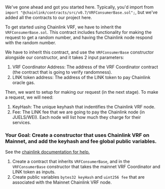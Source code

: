 We've gone ahead and got you started here. Typically, you'd import from `import "@chainlink/contracts/src/v0.7/VRFConsumerBase.sol";`, but we've added all the contracts to our project here. 

To get started using Chainlink VRF, we have to inherit the `VRFConsumerBase.sol`. This contract includes functionality for making the request to get a random number, and having the Chainlink node respond with the random number.

We have to inherit this contract, and use the `VRFConsumerBase` constructor alongside our constructor, and it takes 2 input parameters:

1. VRF Coordinator Address: The address of the VRF Coordinator contract (the contract that is going to verify randomness).
2. LINK token address: The address of the LINK token to pay Chainlink oracle gas. 

Then, we want to setup for making our request (in the next stage). To make a request, we will need:

1. KeyHash: The unique keyhash that indentifies the Chainlink VRF node.
2. Fee: The LINK fee that we are going to pay the Chainlink node (in JUELS/WEI). Each node will list how much they charge for their services.

### <emoji id="checkered_flag" /> Your Goal: Create a constructor that uses Chainlink VRF on Mainnet, and add the keyhash and fee global public variables.

See the [chainlink documentation for help.](https://docs.chain.link/docs/get-a-random-number/)

1. Create a contract that inherits `VRFConsumerBase`, and in the `VRFConsumerBase` constructor that takes the mainnet VRF Coordinator and LINK token as inputs. 
2. Create public variables `bytes32 keyHash` and `uint256 fee` that are associated with the Mainnet Chainlink VRF node. 


